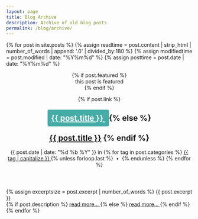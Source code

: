 ```yaml
---
layout: page
title: Blog Archive
description: Archive of old blog posts
permalink: /blog/archive/
---
```


{% for post in site.posts %}
{% assign readtime = post.content | strip_html | number_of_words | append: '.0' | divided_by:180 %}
{% assign modifiedtime = post.modified | date: "%Y%m%d" %}
{% assign posttime = post.date | date: "%Y%m%d" %}
<body class="" itemscope itemtype="http://schema.org/WebPage">
<div class="row">
<article class="post post col-md-8 col-md-offset-2">
<header class="post-header">
{% if post.featured %}
<div class="cursive">this post is featured</div>
{% endif %}

{% if post.link %}
<h2 class="post-title text-center super lighter">
<a href="{{ site.url }}{{ post.url }}" style="color: #fff; background-color: #45ADA8; border-radius: 4px; padding: 10px">
<i class="fa fa-link"></i> {{ post.title }}
</a>
{% else %}
<h2 class="post-title text-center super lighter bordered-bottom">
<a href="{{ site.url }}{{ post.url }}">{{ post.title }}</a> 
{% endif %}
</h2>

<div class="post-info text-center small">
<time datetime="{{ post.date | date_to_xmlschema }}" class="post-time">{{ post.date | date: "%d %b %Y" }}</time>
in <span class="post-tags">
{% for tag in post.categories %}
<a href="{{ site.url }}/categories/index.html#{{ post.categories | cgi_encode }}" data-toggle="tooltip" title="Other posts from the {{ tag | capitalize }} category" rel="tag">
{{ tag | capitalize }}
</a>
{% unless forloop.last %}
&nbsp;&bull;&nbsp;
{% endunless %}
{% endfor %}
</span>
</div>
</header>
<div class="post-body bordered-bottom">
{% assign excerptsize = post.excerpt | number_of_words %} 
{{ post.excerpt }}
<!-- {% if excerptsize <= 100 and excerptsize >= 50 %}
<p class="lead">{{ post.excerpt | strip_html }}&hellip;</p>
{% else %}
<p>{{ post.content | strip_html | truncatewords:100 }}&hellip;</p>
{% endif %} -->
<div class="text-center">
{% if post.description %}
<a href="{{ site.url }}{{ post.url }}" data-toggle="tooltip" title="{{ post.description }}" class="more-link btn btn-danger btn-large">
<i class="fa fa-link"></i> read more...
</a>
{% else %}
<a href="{{ site.url }}{{ post.url }}" data-toggle="tooltip" title="Read more about {{ post.title }}" class="more-link btn btn-danger btn-large">
<i class="fa fa-link"></i> read more...
</a>
{% endif %}
</div>
</div>
</article>
</div>
{% endfor %}

